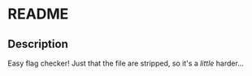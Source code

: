 # README

## Description

Easy flag checker! Just that the file are stripped, so it's a _little_ harder...

